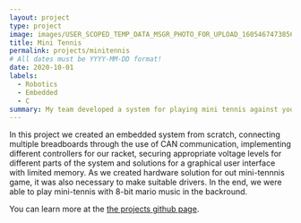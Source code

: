 ```yaml
---
layout: project
type: project
image: images/USER_SCOPED_TEMP_DATA_MSGR_PHOTO_FOR_UPLOAD_1605467473856_6733818647465019958~2.jpeg
title: Mini Tennis
permalink: projects/minitennis
# All dates must be YYYY-MM-DD format!
date: 2020-10-01
labels:
  - Robotics
  - Embedded 
  - C
summary: My team developed a system for playing mini tennis against yourself.
---
```


In this project we created an embedded system from scratch, connecting multiple breadboards through the use of CAN communication, implementing different controllers for our racket, securing appropriate voltage levels for different parts of the system and solutions for a graphical user interface with limited memory. As we created hardware solution for out mini-tennnis game, it was also necessary to make suitable drivers. In the end, we were able to play mini-tennis with 8-bit mario music in the backround. 

You can learn more at the [the projects github page](https://github.com/lassewardenaer/TTK4155-Byggern).



